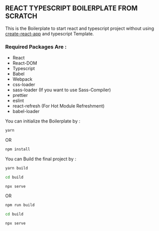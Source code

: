 ## REACT TYPESCRIPT BOILERPLATE FROM SCRATCH

This is the Boilerplate to start react and typescript project without using [create-react-app](https://create-react-app.dev/) and typescript Template.

### Required Packages Are :

-   React
-   React-DOM
-   Typescript
-   Babel
-   Webpack
-   css-loader
-   sass-loader (If you want to use Sass-Compiler)
-   prettier
-   eslint
-   react-refresh (For Hot Module Refreshment)
-   babel-loader

You can initialize the Boilerplate by :

```sh
yarn

```

OR

```sh
npm install

```

You can Build the final project by :

```sh
yarn build

cd build

npx serve

```

OR

```sh
npm run build

cd build

npx serve

```
